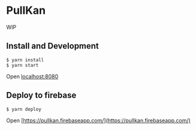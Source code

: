 # PullKan

WIP

## Install and Development

```
$ yarn install
$ yarn start
```

Open [localhost:8080](http://localhost:8080/)

## Deploy to firebase

```
$ yarn deploy
```

Open [https://pullkan.firebaseapp.com/](https://pullkan.firebaseapp.com/)